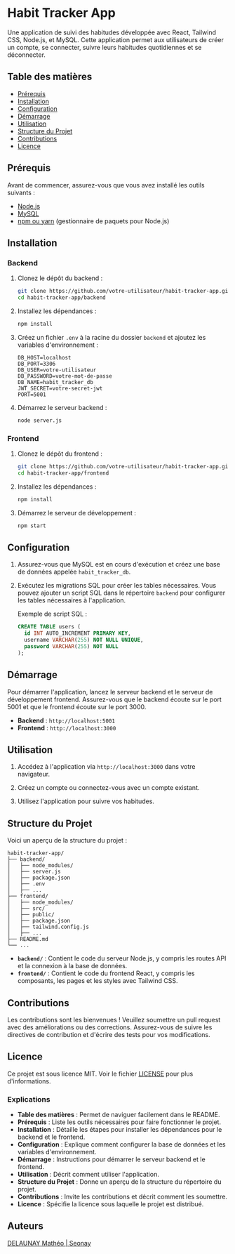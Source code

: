 # Habit Tracker App

Une application de suivi des habitudes développée avec React, Tailwind CSS, Node.js, et MySQL. Cette application permet aux utilisateurs de créer un compte, se connecter, suivre leurs habitudes quotidiennes et se déconnecter. 

## Table des matières

- [Prérequis](#prérequis)
- [Installation](#installation)
- [Configuration](#configuration)
- [Démarrage](#démarrage)
- [Utilisation](#utilisation)
- [Structure du Projet](#structure-du-projet)
- [Contributions](#contributions)
- [Licence](#licence)

## Prérequis

Avant de commencer, assurez-vous que vous avez installé les outils suivants :

- [Node.js](https://nodejs.org/)
- [MySQL](https://www.mysql.com/)
- [npm ou yarn](https://docs.npmjs.com/downloading-and-installing-node-js-and-npm) (gestionnaire de paquets pour Node.js)

## Installation

### Backend

1. Clonez le dépôt du backend :

   ```bash
   git clone https://github.com/votre-utilisateur/habit-tracker-app.git
   cd habit-tracker-app/backend
   ```

2. Installez les dépendances :

   ```bash
   npm install
   ```

3. Créez un fichier `.env` à la racine du dossier `backend` et ajoutez les variables d'environnement :

   ```plaintext
   DB_HOST=localhost
   DB_PORT=3306
   DB_USER=votre-utilisateur
   DB_PASSWORD=votre-mot-de-passe
   DB_NAME=habit_tracker_db
   JWT_SECRET=votre-secret-jwt
   PORT=5001
   ```

4. Démarrez le serveur backend :

   ```bash
   node server.js
   ```

### Frontend

1. Clonez le dépôt du frontend :

   ```bash
   git clone https://github.com/votre-utilisateur/habit-tracker-app.git
   cd habit-tracker-app/frontend
   ```

2. Installez les dépendances :

   ```bash
   npm install
   ```

3. Démarrez le serveur de développement :

   ```bash
   npm start
   ```

## Configuration

1. Assurez-vous que MySQL est en cours d'exécution et créez une base de données appelée `habit_tracker_db`.

2. Exécutez les migrations SQL pour créer les tables nécessaires. Vous pouvez ajouter un script SQL dans le répertoire `backend` pour configurer les tables nécessaires à l'application.

   Exemple de script SQL :

   ```sql
   CREATE TABLE users (
     id INT AUTO_INCREMENT PRIMARY KEY,
     username VARCHAR(255) NOT NULL UNIQUE,
     password VARCHAR(255) NOT NULL
   );
   ```

## Démarrage

Pour démarrer l'application, lancez le serveur backend et le serveur de développement frontend. Assurez-vous que le backend écoute sur le port 5001 et que le frontend écoute sur le port 3000.

- **Backend** : `http://localhost:5001`
- **Frontend** : `http://localhost:3000`

## Utilisation

1. Accédez à l'application via `http://localhost:3000` dans votre navigateur.

2. Créez un compte ou connectez-vous avec un compte existant.

3. Utilisez l'application pour suivre vos habitudes.

## Structure du Projet

Voici un aperçu de la structure du projet :

```
habit-tracker-app/
├── backend/
│   ├── node_modules/
│   ├── server.js
│   ├── package.json
│   ├── .env
│   ├── ...
├── frontend/
│   ├── node_modules/
│   ├── src/
│   ├── public/
│   ├── package.json
│   ├── tailwind.config.js
│   ├── ...
├── README.md
└── ...
```

- **`backend/`** : Contient le code du serveur Node.js, y compris les routes API et la connexion à la base de données.
- **`frontend/`** : Contient le code du frontend React, y compris les composants, les pages et les styles avec Tailwind CSS.

## Contributions

Les contributions sont les bienvenues ! Veuillez soumettre un pull request avec des améliorations ou des corrections. Assurez-vous de suivre les directives de contribution et d'écrire des tests pour vos modifications.

## Licence

Ce projet est sous licence MIT. Voir le fichier [LICENSE](./LICENSE) pour plus d'informations.


### Explications

- **Table des matières** : Permet de naviguer facilement dans le README.
- **Prérequis** : Liste les outils nécessaires pour faire fonctionner le projet.
- **Installation** : Détaille les étapes pour installer les dépendances pour le backend et le frontend.
- **Configuration** : Explique comment configurer la base de données et les variables d'environnement.
- **Démarrage** : Instructions pour démarrer le serveur backend et le frontend.
- **Utilisation** : Décrit comment utiliser l'application.
- **Structure du Projet** : Donne un aperçu de la structure du répertoire du projet.
- **Contributions** : Invite les contributions et décrit comment les soumettre.
- **Licence** : Spécifie la licence sous laquelle le projet est distribué.

## Auteurs
[DELAUNAY Mathéo | Seonay](https://www.linkedin.com/in/matheo-delaunay/)